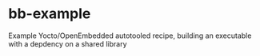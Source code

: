 bb-example
==========

Example Yocto/OpenEmbedded autotooled recipe, building an executable with a depdency on a shared library

